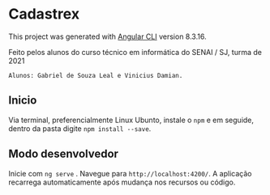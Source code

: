 # Cadastrex

This project was generated with [Angular CLI](https://github.com/angular/angular-cli) version 8.3.16.

Feito pelos alunos do curso técnico em informática do SENAI / SJ, turma de 2021

`Alunos: Gabriel de Souza Leal e Vinicius Damian.`

## Inicio

Via terminal, preferencialmente Linux Ubunto, instale o `npm` e em seguide, dentro da pasta
digite `npm install --save`.

## Modo desenvolvedor

Inicie com `ng serve` . Navegue para `http://localhost:4200/`. A aplicação recarrega automaticamente após mudança
nos recursos ou código.
